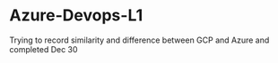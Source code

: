 # Azure-Devops-L1
Trying to record similarity and difference between GCP and Azure and completed Dec 30
